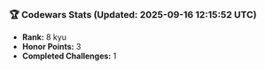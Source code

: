 ### 🏆 Codewars Stats (Updated: 2025-09-16 12:15:52 UTC)

- **Rank:** 8 kyu
- **Honor Points:** 3
- **Completed Challenges:** 1
